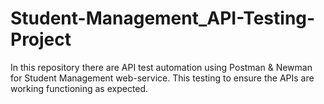 # Student-Management_API-Testing-Project
In this repository there are API test automation using Postman &amp; Newman for Student Management web-service. This testing to ensure the APIs are working functioning as expected. 
